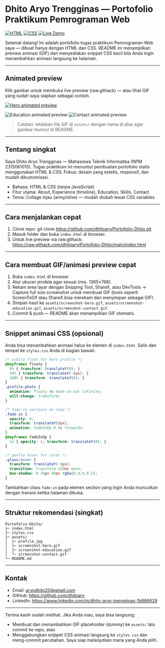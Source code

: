 # Dhito Aryo Trengginas — Portofolio Praktikum Pemrograman Web

[![HTML](https://img.shields.io/badge/HTML-%3E%3D5-orange.svg)](https://developer.mozilla.org/en-US/docs/Web/HTML) [![CSS](https://img.shields.io/badge/CSS-%3E%3D3.0-green.svg)](https://developer.mozilla.org/en-US/docs/Web/CSS) [![Live Demo](https://img.shields.io/badge/Live%20Demo-Open-green.svg)](https://raw.githack.com/dhitoary/Portofolio-Dhito/main/index.html)

Selamat datang! Ini adalah portofolio tugas praktikum Pemrograman Web saya — dibuat hanya dengan HTML dan CSS. README ini menampilkan preview animasi (GIF) dan menyediakan snippet CSS kecil bila Anda ingin menambahkan animasi langsung ke halaman.

---

## Animated preview
Klik gambar untuk membuka live preview (raw.githack) — atau lihat GIF yang sudah saya siapkan sebagai contoh.

[![Hero animated preview](assets/screenshot-hero.gif)](https://raw.githack.com/dhitoary/Portofolio-Dhito/main/index.html)

![Education animated preview](assets/screenshot-education.gif) ![Contact animated preview](assets/screenshot-contact.gif)

> Catatan: letakkan file GIF di `assets/` dengan nama di atas agar gambar muncul di README.

---

## Tentang singkat
Saya Dhito Aryo Trengginas — Mahasiswa Teknik Informatika (NPM 2315061015). Tugas praktikum ini menuntut pembuatan portofolio statis menggunakan HTML & CSS. Fokus: desain yang estetis, responsif, dan mudah dikustomisasi.

- Bahasa: HTML & CSS (tanpa JavaScript)
- Fitur utama: About, Experience (timeline), Education, Skills, Contact
- Tema: Collage hijau (army/olive) — mudah diubah lewat CSS variables

---

## Cara menjalankan cepat
1. Clone repo:
   git clone https://github.com/dhitoary/Portofolio-Dhito.git  
2. Masuk folder dan buka `index.html` di browser.  
3. Untuk live preview via raw.githack:
   https://raw.githack.com/dhitoary/Portofolio-Dhito/main/index.html

---

## Cara membuat GIF/animasi preview cepat
1. Buka `index.html` di browser.
2. Atur ukuran jendela agar sesuai (mis. 1365×768).
3. Rekam area layar dengan Snipping Tool, ShareX, atau DevTools → Capture full size screenshot untuk membuat GIF (tools seperti ScreenToGif atau ShareX bisa merekam dan menyimpan sebagai GIF).
4. Simpan hasil ke `assets/screenshot-hero.gif`, `assets/screenshot-education.gif`, `assets/screenshot-contact.gif`.
5. Commit & push — README akan menampilkan GIF otomatis.

---

## Snippet animasi CSS (opsional)
Anda bisa menambahkan animasi halus ke elemen di `index.html`. Salin dan tempel ke `styles.css` Anda di bagian bawah.

```css
/* subtle float for hero profile */
@keyframes floaty {
  0% { transform: translateY(0); }
  50% { transform: translateY(-6px); }
  100% { transform: translateY(0); }
}
.profile-photo {
  animation: floaty 4s ease-in-out infinite;
  will-change: transform;
}

/* fade-in sections on load */
.fade-in {
  opacity: 0;
  transform: translateY(8px);
  animation: fadeInUp 0.8s forwards;
}
@keyframes fadeInUp {
  to { opacity: 1; transform: translateY(0); }
}

/* gentle hover for cards */
.glass:hover {
  transform: translateY(-6px);
  transition: transform 220ms ease;
  box-shadow: 0 20px 40px rgba(0,0,0,0.5);
}
```

Tambahkan class `fade-in` pada elemen section yang ingin Anda munculkan dengan transisi ketika halaman dibuka.

---

## Struktur rekomendasi (singkat)
```
Portofolio-Dhito/
├─ index.html
├─ styles.css
├─ assets/
│  ├─ profile.jpg
│  ├─ screenshot-hero.gif
│  ├─ screenshot-education.gif
│  └─ screenshot-contact.gif
└─ README.md
```

---

## Kontak
- Email: aryodhito20@gmail.com  
- GitHub: https://github.com/dhitoary  
- LinkedIn: https://www.linkedin.com/in/dhito-aryo-trengginas-1b886629

---

Terima kasih sudah melihat. Jika Anda mau, saya bisa langsung:
- Membuat dan menambahkan GIF placeholder (dummy) ke `assets/` lalu commit ke repo, atau
- Menggabungkan snippet CSS animasi langsung ke `styles.css` dan meng-commit perubahan. Saya siap melanjutkan mana yang Anda pilih.
